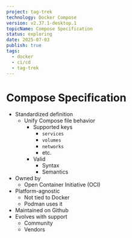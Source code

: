 ```yaml
---
project: tag-trek
technology: Docker Compose
version: v2.37.1-desktop.1
topicName: Compose Specification
status: exploring
date: 2025-07-03
publish: true
tags:
  - docker
  - ci/cd
  - tag-trek
---
```


# Compose Specification
- Standardized definition
    - Unify Compose file behavior
        - Supported keys
            - `services`
            - `volumes`
            - `networks`
            - etc.
        - Valid
            - Syntax
            - Semantics
- Owned by
    - Open Container Initiative (OCI)
- Platform-agnostic
    - Not tied to Docker
    - Podman uses it
- Maintained on Github
 - Evolves with support
    - Community
    - Vendors